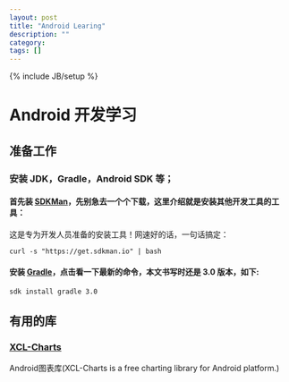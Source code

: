 ```yaml
---
layout: post
title: "Android Learing"
description: ""
category:
tags: []
---
```

{% include JB/setup %}

# Android 开发学习

## 准备工作

### 安装 JDK，Gradle，Android SDK 等；

#### 首先装 [SDKMan](http://sdkman.io/)，先别急去一个个下载，这里介绍就是安装其他开发工具的工具：

这是专为开发人员准备的安装工具！网速好的话，一句话搞定：

```
curl -s "https://get.sdkman.io" | bash
```

#### 安装 [Gradle](https://gradle.org/gradle-download/)，点击看一下最新的命令，本文书写时还是 3.0 版本，如下:

```
sdk install gradle 3.0
```



## 有用的库

### [XCL-Charts](https://github.com/xcltapestry/XCL-Charts)

Android图表库(XCL-Charts is a free charting library for Android platform.)
